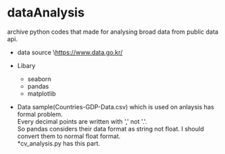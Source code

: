 # dataAnalysis

archive python codes that made for analysing broad data from public data api.

* data source
\https://www.data.go.kr/



+ Libary
  * seaborn
  *  pandas
  *  matplotlib

+ Data sample(Countries-GDP-Data.csv) which is used on anlaysis has  formal problem.<br/>
  Every decimal points are written with ',' not '.'. <br/>
  So pandas considers their data format as string not float.
  I should convert them to normal float format.<br/>
  *cv_analysis.py has this part.
